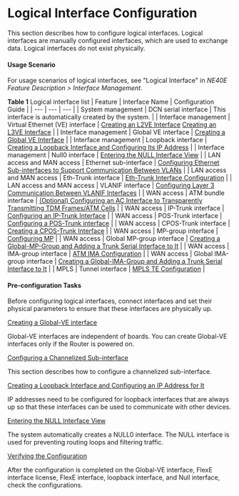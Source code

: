 Logical Interface Configuration
===============================

This section describes how to configure logical interfaces. Logical interfaces are manually configured interfaces, which are used to exchange data. Logical interfaces do not exist physically.

#### Usage Scenario

For usage scenarios of logical interfaces, see "Logical Interface" in *NE40E Feature Description > Interface Management*.

**Table 1** Logical interface list
| Feature | Interface Name | Configuration Guide |
| --- | --- | --- |
| System management | DCN serial interface | This interface is automatically created by the system. |
| Interface management | Virtual Ethernet (VE) interface | [Creating an L2VE Interface](../ne/dc_ne_l2-l3_cfg_5001.html)  [Creating an L3VE Interface](../ne/dc_ne_l2-l3_cfg_5002.html) |
| Interface management | Global VE interface | [Creating a Global VE Interface](dc_vrp_ifm_cfg_70001.html) |
| Interface management | Loopback interface | [Creating a Loopback Interface and Configuring Its IP Address](dc_vrp_ifm_cfg_0015.html) |
| Interface management | Null0 interface | [Entering the NULL Interface View](dc_vrp_ifm_cfg_0016.html) |
| LAN access and MAN access | Ethernet sub-interface | [Configuring Ethernet Sub-interfaces to Support Communication Between VLANs](dc_vrp_ethernet_cfg_0007.html) |
| LAN access and MAN access | Eth-Trunk interface | [Eth-Trunk Interface Configuration](dc_vrp_ethtrunk_cfg_0000.html) |
| LAN access and MAN access | VLANIF interface | [Configuring Layer 3 Communication Between VLANIF Interfaces](dc_vrp_vlan_cfg_0010.html) |
| WAN access | ATM bundle interface | [(Optional) Configuring an AC Interface to Transparently Transmitting TDM Frames/ATM Cells](dc_vrp_vpws_cfg_6006.html) |
| WAN access | IP-Trunk interface | [Configuring an IP-Trunk Interface](dc_vrp_hdlc_ip-trunk_cfg_0008.html) |
| WAN access | POS-Trunk interface | [Configuring a POS-Trunk interface](../ne/dc_vrp_pos_cfg_0001.html) |
| WAN access | CPOS-Trunk interface | [Creating a CPOS-Trunk Interface](dc_vrp_cpos-trunk_cfg_0002.html) |
| WAN access | MP-group interface | [Configuring MP](../ne/dc_ne_mp_cfg_0001.html) |
| WAN access | Global MP-group interface | [Creating a Global-MP-Group and Adding a Trunk Serial Interface to It](dc_vrp_cpos-trunk_cfg_0005.html) |
| WAN access | IMA-group interface | [ATM IMA Configuration](dc_vrp_atm_cfg_0001.html) |
| WAN access | Global IMA-group interface | [Creating a Global-IMA-Group and Adding a Trunk Serial Interface to It](dc_vrp_cpos-trunk_cfg_0007.html) |
| MPLS | Tunnel interface | [MPLS TE Configuration](dc_vrp_te-p2p_cfg_0000.html) |

#### Pre-configuration Tasks

Before configuring logical interfaces, connect interfaces and set their physical parameters to ensure that these interfaces are physically up.



[Creating a Global-VE interface](../../../../software/nev8r10_vrpv8r16/user/vrp/dc_vrp_ifm_cfg_70001.html)

Global-VE interfaces are independent of boards. You can create Global-VE interfaces only if the Router is powered on.

[Configuring a Channelized Sub-interface](../../../../software/nev8r10_vrpv8r16/user/ne/dc_ne_ifm_cfg_7011_01.html)

This section describes how to configure a channelized sub-interface.

[Creating a Loopback Interface and Configuring an IP Address for It](../../../../software/nev8r10_vrpv8r16/user/vrp/dc_vrp_ifm_cfg_0015.html)

IP addresses need to be configured for loopback interfaces that are always up so that these interfaces can be used to communicate with other devices.

[Entering the NULL Interface View](../../../../software/nev8r10_vrpv8r16/user/vrp/dc_vrp_ifm_cfg_0016.html)

The system automatically creates a NULL0 interface. The NULL interface is used for preventing routing loops and filtering traffic.

[Verifying the Configuration](../../../../software/nev8r10_vrpv8r16/user/vrp/dc_vrp_ifm_cfg_0017.html)

After the configuration is completed on the Global-VE interface, FlexE interface license, FlexE interface, loopback interface, and Null interface, check the configurations.